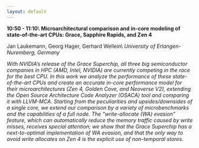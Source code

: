 ```yaml
---
layout: default
---
```


**10:50 - 11:10**\\
**Microarchitectural comparison and in-core modeling of state-of-the-art CPUs: Grace, Sapphire Rapids, and Zen 4**

Jan Laukemann, Georg Hager, Gerhard Wellein\\
_University of Erlangen-Nuremberg, Germany_

_With NVIDIA’s release of the Grace Superchip, all three big semiconductor companies in HPC (AMD, Intel, NVIDIA) are currently competing in the race for the best CPU. In this work we analyze the performance of these state-of-the-art CPUs and create an accurate in-core performance model for their microarchitectures (Zen 4, Golden Cove, and Neoverse V2), extending the Open Source Architecture Code Analyzer (OSACA) tool and comparing it with LLVM-MCA. Starting from the peculiarities and upsides/downsides of a single core, we extend our comparison by a variety of microbenchmarks and the capabilities of a full node. The “write-allocate (WA) evasion” feature, which can automatically reduce the memory traffic caused by write misses, receives special attention; we show that the Grace Superchip has a next-to-optimal implementation of WA evasion, and that the only way to avoid write allocates on Zen 4 is the explicit use of non-temporal stores._